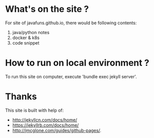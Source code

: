 # What's on the site ?
For site of javafuns.github.io, there would be following contents:  
1. java/python notes  
2. docker & k8s  
3. code snippet

# How to run on local environment ?
To run this site on computer, execute 'bundle exec jekyll server'.

# Thanks
This site is built with help of:
- http://jekyllcn.com/docs/home/
- https://jekyllrb.com/docs/home/
- http://jmcglone.com/guides/github-pages/.

